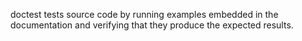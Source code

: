 doctest tests source code by running examples embedded in the documentation and verifying that they produce the expected results.

